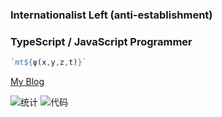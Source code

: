 ### Internationalist Left (anti-establishment)

### TypeScript / JavaScript Programmer

```javascript
`mt${ψ(x,y,z,t)}`
```

[My Blog](https://stblog.penclub.club)

![统计](https://github-readme-stats.vercel.app/api?username=lixiang810&show_icons=true)
![代码](https://github-readme-stats.vercel.app/api/top-langs?username=lixiang810&show_icons=true)
